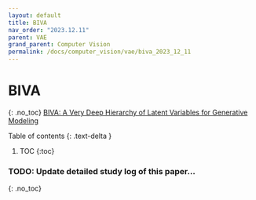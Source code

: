 ```yaml
---
layout: default
title: BIVA
nav_order: "2023.12.11"
parent: VAE
grand_parent: Computer Vision
permalink: /docs/computer_vision/vae/biva_2023_12_11
---
```


# **BIVA**
{: .no_toc}
[BIVA: A Very Deep Hierarchy of Latent Variables for Generative Modeling](https://arxiv.org/abs/1902.02102)

Table of contents
{: .text-delta }
1. TOC
{:toc}

### **TODO**: Update detailed study log of this paper...
{: .no_toc}